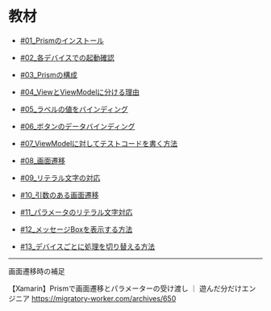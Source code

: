 # 教材

- [#01_Prismのインストール](https://anderson02.com/cs/xamarin-prism/xamarin-prism01/)

- [#02_各デバイスでの起動確認](https://anderson02.com/cs/xamarin-prism/xamarin-prism02/)

- [#03_Prismの構成](https://anderson02.com/cs/xamarin-prism/xamarin-prism03/)

- [#04_ViewとViewModelに分ける理由](https://anderson02.com/cs/xamarin-prism/xamarin-prism04/)

- [#05_ラベルの値をバインディング](https://anderson02.com/cs/xamarin-prism/xamarin-prism05/)

- [#06_ボタンのデータバインディング](https://anderson02.com/cs/xamarin-prism/xamarin-prism06/)

- [#07_ViewModelに対してテストコードを書く方法](https://anderson02.com/cs/xamarin-prism/xamarin-prism07/)

- [#08_画面遷移](https://anderson02.com/cs/xamarin-prism/xamarin-prism08/)

- [#09_リテラル文字の対応](https://anderson02.com/cs/xamarin-prism/xamarin-prism09/)

- [#10_引数のある画面遷移](https://anderson02.com/cs/xamarin-prism/xamarin-prism10/)

- [#11_パラメータのリテラル文字対応](https://anderson02.com/cs/xamarin-prism/xamarin-prism11/)

- [#12_メッセージBoxを表示する方法](https://anderson02.com/cs/xamarin-prism/xamarin-prism12/)

- [#13_デバイスごとに処理を切り替える方法](https://anderson02.com/cs/xamarin-prism/xamarin-prism13/)

---

画面遷移時の補足

【Xamarin】Prismで画面遷移とパラメーターの受け渡し ｜ 遊んだ分だけエンジニア
https://migratory-worker.com/archives/650

